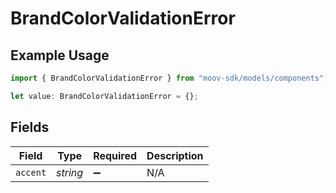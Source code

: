 # BrandColorValidationError

## Example Usage

```typescript
import { BrandColorValidationError } from "moov-sdk/models/components";

let value: BrandColorValidationError = {};
```

## Fields

| Field              | Type               | Required           | Description        |
| ------------------ | ------------------ | ------------------ | ------------------ |
| `accent`           | *string*           | :heavy_minus_sign: | N/A                |